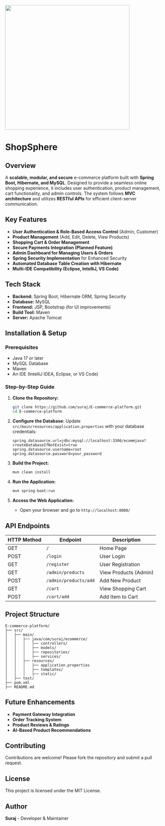
<img src="https://lottie.host/689f3396-b6bb-4b61-8bfb-bb388c9dddb7/qzOM4LAyT1.lottie" width="400">


# ShopSphere

## **Overview**
A **scalable, modular, and secure** e-commerce platform built with **Spring Boot, Hibernate, and MySQL**. Designed to provide a seamless online shopping experience, it includes user authentication, product management, cart functionality, and admin controls. The system follows **MVC architecture** and utilizes **RESTful APIs** for efficient client-server communication.

## **Key Features**
- **User Authentication & Role-Based Access Control** (Admin, Customer)
- **Product Management** (Add, Edit, Delete, View Products)
- **Shopping Cart & Order Management**
- **Secure Payments Integration (Planned Feature)**
- **Admin Dashboard for Managing Users & Orders**
- **Spring Security Implementation** for Enhanced Security
- **Automated Database Table Creation with Hibernate**
- **Multi-IDE Compatibility (Eclipse, IntelliJ, VS Code)**

## **Tech Stack**
- **Backend:** Spring Boot, Hibernate ORM, Spring Security
- **Database:** MySQL
- **Frontend:** JSP, Bootstrap (for UI improvements)
- **Build Tool:** Maven
- **Server:** Apache Tomcat

## **Installation & Setup**
### **Prerequisites**
- Java 17 or later
- MySQL Database
- Maven
- An IDE (IntelliJ IDEA, Eclipse, or VS Code)

### **Step-by-Step Guide**
1. **Clone the Repository:**
   ```sh
   git clone https://github.com/suraj/E-commerce-platform.git
   cd E-commerce-platform
   ```

2. **Configure the Database:**
   Update `src/main/resources/application.properties` with your database credentials:
   ```properties
   spring.datasource.url=jdbc:mysql://localhost:3306/ecommjava?createDatabaseIfNotExist=true
   spring.datasource.username=root
   spring.datasource.password=your_password
   ```

3. **Build the Project:**
   ```sh
   mvn clean install
   ```

4. **Run the Application:**
   ```sh
   mvn spring-boot:run
   ```

5. **Access the Web Application:**
   - Open your browser and go to `http://localhost:8080/`

## **API Endpoints**
| HTTP Method | Endpoint                  | Description                 |
|------------|--------------------------|-----------------------------|
| GET        | `/`                        | Home Page                   |
| POST       | `/login`                   | User Login                  |
| GET        | `/register`                | User Registration           |
| GET        | `/admin/products`          | View Products (Admin)       |
| POST       | `/admin/products/add`      | Add New Product             |
| GET        | `/cart`                     | View Shopping Cart          |
| POST       | `/cart/add`                 | Add Item to Cart            |

## **Project Structure**
```
E-commerce-platform/
├── src/
│   ├── main/
│   │   ├── java/com/suraj/ecommerce/
│   │   │   ├── controllers/
│   │   │   ├── models/
│   │   │   ├── repositories/
│   │   │   ├── services/
│   │   ├── resources/
│   │   │   ├── application.properties
│   │   │   ├── templates/
│   │   │   ├── static/
│   ├── test/
├── pom.xml
├── README.md
```

## **Future Enhancements**
- **Payment Gateway Integration**
- **Order Tracking System**
- **Product Reviews & Ratings**
- **AI-Based Product Recommendations**

## **Contributing**
Contributions are welcome! Please fork the repository and submit a pull request.

## **License**
This project is licensed under the MIT License.

## **Author**
**Suraj** - Developer & Maintainer

